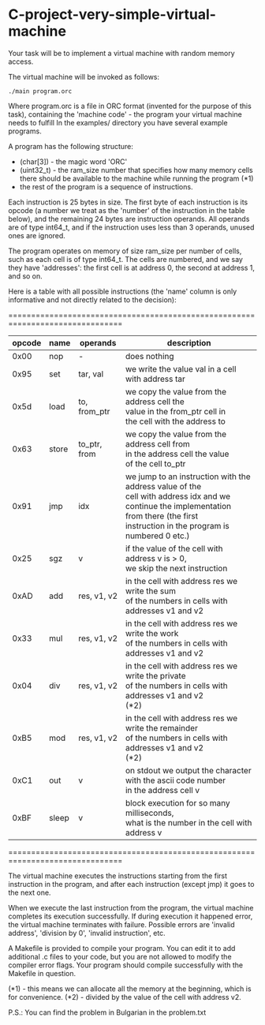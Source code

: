 # C-project-very-simple-virtual-machine

Your task will be to implement a virtual machine with random memory
access.

The virtual machine will be invoked as follows:

    ./main program.orc

Where program.orc is a file in ORC format (invented for the purpose of this task),
containing the 'machine code' - the program your virtual machine needs to
fulfill In the examples/ directory you have several example programs.

A program has the following structure:

- (char[3]) - the magic word 'ORC'
- (uint32_t) - the ram_size number that specifies how many memory cells there should be
               available to the machine while running the program (*1)
- the rest of the program is a sequence of instructions.

Each instruction is 25 bytes in size. The first byte of each instruction is
its opcode (a number we treat as the 'number' of the instruction in the table
below), and the remaining 24 bytes are instruction operands. All operands are
of type int64_t, and if the instruction uses less than 3 operands,
unused ones are ignored.

The program operates on memory of size ram_size per number of cells, such as each
cell is of type int64_t. The cells are numbered, and we say they have 'addresses':
the first cell is at address 0, the second at address 1, and so on.

Here is a table with all possible instructions (the 'name' column is only informative and
not directly related to the decision):

===============================================================================

opcode | name | operands | description 
--- | --- | --- | --- 
0x00 | nop | - | does nothing
0x95 | set | tar, val | we write the value val in a cell with address tar 
0x5d | load | to, from_ptr | we copy the value from the address cell the <br/>value in the from_ptr cell in <br/>the cell with the address to
0x63 | store | to_ptr, from | we copy the value from the address cell from <br/>in the address cell the value <br/>of the cell to_ptr
0x91 | jmp | idx | we jump to an instruction with the address value of the <br/>cell with address idx and we <br/>continue the implementation <br/>from there (the first <br/>instruction in the program is numbered 0 etc.)
0x25 | sgz | v | if the value of the cell with address v is > 0, <br/>we skip the next instruction
0xAD | add | res, v1, v2 | in the cell with address res we write the sum <br/>of the numbers in cells with addresses v1 and v2
0x33 | mul | res, v1, v2 | in the cell with address res we write the work <br/>of the numbers in cells with addresses v1 and v2
0x04 | div | res, v1, v2 | in the cell with address res we write the private <br/>of the numbers in cells with addresses v1 and v2 <br/>(*2)
0xB5 | mod | res, v1, v2 | in the cell with address res we write the remainder <br/>of the numbers in cells with addresses v1 and v2 <br/>(*2)
0xC1 | out | v | on stdout we output the character with the ascii code number <br/>in the address cell v
0xBF | sleep | v | block execution for so many milliseconds, <br/>what is the number in the cell with address v
                                
===============================================================================

The virtual machine executes the instructions starting from the first instruction
in the program, and after each instruction (except jmp) it goes to the next one.

When we execute the last instruction from the program, the virtual machine
completes its execution successfully. If during execution it happened
error, the virtual machine terminates with failure. Possible errors are 'invalid
address', 'division by 0', 'invalid instruction', etc.

A Makefile is provided to compile your program. You can edit it
to add additional .c files to your code, but you are not allowed to modify
the compiler error flags. Your program should compile successfully
with the Makefile in question.

(*1) - this means we can allocate all the memory at the beginning, which is
       for convenience.
(*2) - divided by the value of the cell with address v2.

P.S.: You can find the problem in Bulgarian in the problem.txt
